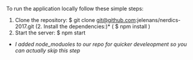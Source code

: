 To run the application locally follow these simple steps:

1. Clone the repository:
   $ git clone git@github.com:jelenans/nerdics-2017.git
(2. Install the dependencies:)*
 (  $ npm install   )
3. Start the server:
   $ npm start

* *I added node_moduoles to our repo for quicker develeopment so you can actually skip this step*
